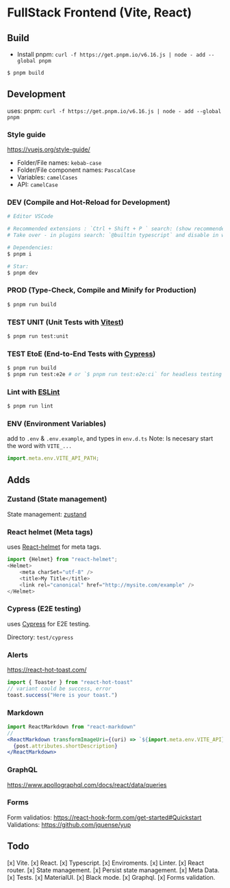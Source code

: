# FullStack Frontend (Vite, React)


## Build
- Install pnpm: `curl -f https://get.pnpm.io/v6.16.js | node - add --global pnpm`

```bash
$ pnpm build
```

## Development
uses: pnpm: `curl -f https://get.pnpm.io/v6.16.js | node - add --global pnpm`


### Style guide

https://vuejs.org/style-guide/

- Folder/File names: `kebab-case`
- Folder/File component names: `PascalCase`
- Variables: `camelCases`
- API: `camelCase`

### DEV (Compile and Hot-Reload for Development)

```sh
# Editor VSCode

# Recommended extensions : `Ctrl + Shift + P ` search: (show recommended extensions) install all
# Take over - in plugins search: `@builtin typescript` and disable in workspace: https://github.com/johnsoncodehk/volar/discussions/471

# Dependencies:
$ pnpm i

# Star:
$ pnpm dev

```

### PROD (Type-Check, Compile and Minify for Production)

```sh
$ pnpm run build
```

### TEST UNIT (Unit Tests with [Vitest](https://vitest.dev/))

```sh
$ pnpm run test:unit
```

### TEST EtoE (End-to-End Tests with [Cypress](https://www.cypress.io/))

```sh
$ pnpm run build
$ pnpm run test:e2e # or `$ pnpm run test:e2e:ci` for headless testing
```

### Lint with [ESLint](https://eslint.org/)

```sh
$ pnpm run lint
```

### ENV (Environment Variables)

add to `.env` & `.env.example`, and types in `env.d.ts`
Note: Is necesary start the word with `VITE_...`

```js
import.meta.env.VITE_API_PATH;
```

## Adds

### Zustand (State management)
State management: [zustand](https://github.com/pmndrs/zustand)


### React helmet (Meta tags)
uses [React-helmet](https://github.com/staylor/react-helmet-async) for meta tags.

```js
import {Helmet} from "react-helmet";
<Helmet>
    <meta charSet="utf-8" />
    <title>My Title</title>
    <link rel="canonical" href="http://mysite.com/example" />
</Helmet>
```

### Cypress (E2E testing)
uses [Cypress](https://www.cypress.io/) for E2E testing.

Directory: `test/cypress` 

### Alerts
https://react-hot-toast.com/

```js
import { Toaster } from "react-hot-toast"
// variant could be success, error
toast.success("Here is your toast.")
```

### Markdown

```jsx
import ReactMarkdown from "react-markdown"
// 
<ReactMarkdown transformImageUri={(uri) => `${import.meta.env.VITE_API}${uri}`}>
  {post.attributes.shortDescription}
</ReactMarkdown>
```

### GraphQL
https://www.apollographql.com/docs/react/data/queries


### Forms
Form validatios: https://react-hook-form.com/get-started#Quickstart
Validations: https://github.com/jquense/yup

## Todo
[x] Vite.
[x] React.
[x] Typescript.
[x] Enviroments.
[x] Linter.
[x] React router.
[x] State management.
[x] Persist state management.
[x] Meta Data.
[x] Tests.
[x] MaterialUI.
[x] Black mode.
[x] Graphql.
[x] Forms validation.



